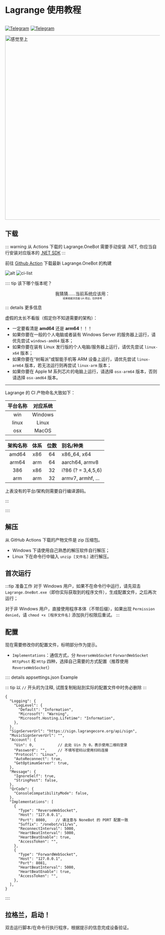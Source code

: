 # Lagrange 使用教程

<p style="display: inline-flex">
  <a href="https://github.com/LagrangeDev/Lagrange.Core">
    <img src="https://img.shields.io/badge/Github-black?logo=Github" style="margin-right: 5px" alt="Telegram" />
  </a>
  <a href="https://t.me/+6HNTeJO0JqtlNmRl">
    <img src="https://img.shields.io/badge/Telegram-blue?logo=Telegram" alt="Telegram" />
  </a>
</p>

<img src="/images/before/lagrange.jpg" width=600 alt="感觉至上"/>

## 下载

::: warning
从 Actions 下载的 Lagrange.OneBot 需要手动安装 .NET, 你应当自行安装对应版本的 [.NET SDK](https://dotnet.microsoft.com/zh-cn/download)
:::

前往 [Github Action](https://github.com/LagrangeDev/Lagrange.Core/actions) 下载最新 Lagrange.OneBot 的构建

![alt](/images/before/lagrange.webp)
![ci-list](/images/before/lagrange_ci_list.webp)

:::: tip 该下哪个版本呢？

<div align="center">我猜猜……当前系统应该用：</div>

<NameByPlatform />

<div align="center" style="font-size: 8px">结果根据浏览器 UA 得出，仅供参考</div>

::: details 更多信息

<curtain>虚假的</curtain>太长不看版（假定你不知道需要的架构）：

- 一定要看清是 **amd64** 还是 **arm64**！！！
- 如果你要在一般的个人电脑或者装有 Windows Server 的服务器上运行，请优先尝试 `windows-amd64` 版本；
- 如果你要在装有 Linux 发行版的个人电脑/服务器上运行，请优先尝试 `linux-x64` 版本；
- 如果你要在“树莓派”或智能手机等 ARM 设备上运行，请优先尝试 `linux-arm64` 版本，若无法运行则再尝试 `linux-arm` 版本；
- 如果你要在 Apple M 系列芯片的电脑上运行，请选择 `osx-arm64` 版本，否则请选择 `osx-amd64` 版本。

---

Lagrange 的 CI 产物命名大致如下：

| 平台名称 | 对应系统 |
| :------: | :------: |
|   win    | Windows  |
|  linux   |  Linux   |
|   osx    |  MacOS   |

| 架构名称 | 体系 | 位数 | 别名/种类          |
| :------: | :--: | :--: | :----------------- |
|  amd64   | x86  |  64  | x86_64, x64        |
|  arm64   | arm  |  64  | aarch64, armv8     |
|   386    | x86  |  32  | i?86 (? = 3,4,5,6) |
|   arm    | arm  |  32  | armv7, armhf, ...  |

上表没有的平台/架构则需要自行编译源码。

:::

::::

## 解压

从 GitHub Actions 下载的产物文件是 zip 压缩包。

- Windows 下请使用自己熟悉的解压软件自行解压；
- Linux 下在命令行中输入 `unzip [文件名]` 进行解压。

## 首次运行

:::tip 准备工作
对于 Windows 用户，如果不在命令行中运行，请先双击 `Lagrange.OneBot.exe`（即你实际获取到的程序文件），生成配置文件，之后再次运行；

对于非 Windows 用户，直接使用程序本体（不带后缀），如果出现 `Permission denied`，请 `chmod +x [程序文件名]` 添加执行权限后重试。
:::

## 配置

现在需要修改你的配置文件，标明部分作为提示。

- `Implementations`：通信方式，分 `ReverseWebSocket` `ForwardWebSocket` `HttpPost` 和 `Http` 四种，选择自己需要的方式配置（推荐使用 `ReverseWebSocket`）

:::: details appsettings.json Example

::: tip
以 `//` 开头的为注释, 试图复制粘贴到实际的配置文件中时务必删除
:::

```json{25-44}
{
  "Logging": {
    "LogLevel": {
      "Default": "Information",
      "Microsoft": "Warning",
      "Microsoft.Hosting.Lifetime": "Information",
    },
  },
  "SignServerUrl": "https://sign.lagrangecore.org/api/sign",
  "MusicSignServerUrl": "",
  "Account": {
    "Uin": 0,           // 此处 Uin 为 0，表示使用二维码登录
    "Password": "",     // 不填写密码以使用扫码连接
    "Protocol": "Linux",
    "AutoReconnect": true,
    "GetOptimumServer": true,
  },
  "Message": {
    "IgnoreSelf": true,
    "StringPost": false,
  },
  "QrCode": {
    "ConsoleCompatibilityMode": false,
  },
  "Implementations": [
    {
      "Type": "ReverseWebSocket",
      "Host": "127.0.0.1",
      "Port": 8080,    // 请注意与 NoneBot 的 PORT 配置一致
      "Suffix": "/onebot/v11/ws",
      "ReconnectInterval": 5000,
      "HeartBeatInterval": 5000,
      "HeartBeatEnable": true,
      "AccessToken": "",
    },
    {
      "Type": "ForwardWebSocket",
      "Host": "127.0.0.1",
      "Port": 8081,
      "HeartBeatInterval": 5000,
      "HeartBeatEnable": true,
      "AccessToken": "",
    },
  ],
}
```

::::

## 拉格兰，启动！

双击运行脚本/在命令行执行程序，根据提示的信息完成设备验证。
